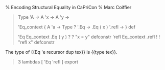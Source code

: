 % Encoding Structural Equality in CaPriCon
% Marc Coiffier

> Type 'A -> A 'x -> A 'y ->
> 
> 'Eq_context { A 'a -> Type ? '.Eq -> .Eq ( x ) '.refl -> } def
> 
> 'Eq Eq_context .Eq ( y ) ? ? "x = y" defconstr
> 'refl Eq_context .refl ! ! "refl x" defconstr

The type of {{Eq 'e recursor dup tex}} is {{type tex}}.

> 3 lambdas [ 'Eq 'refl ] export
